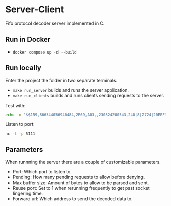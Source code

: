 # Server-Client
Fifo protocol decoder server implemented in C.

## Run in Docker
 - `docker compose up -d --build`

## Run locally
Enter the project the folder in two separate terminals.
- `make run_server` builds and runs the server application.
- `make run_clients` builds and runs clients sending requests to the server.

Test with: 
```bash
echo -n '$$159,866344056940484,2E69,A03,,230824200543,240|8|2724|20EEF33,4.21,100,003F,1,84D81B5DFC3A:-66|8ED81B5DFC3A:-66|8AD81B5DFC3A:-67|AC233FC0D496:-68|3C286D5FBD72:-68*55' | nc localhost 5124
```

Listen to port:
```bash
nc -l -p 5111
```

## Parameters
When runnning the server there are a couple of customizable parameters.
 - Port: Which port to listen to.
 - Pending: How many pending requests to allow before denying.
 - Max buffer size: Amount of bytes to allow to be parsed and sent.
 - Reuse port: Set to 1 when rerunning frequently to get past socket lingering time.
 - Forward url: Which address to send the decoded data to.
